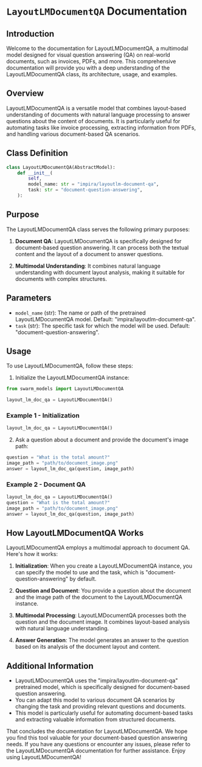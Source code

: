# `LayoutLMDocumentQA` Documentation

## Introduction

Welcome to the documentation for LayoutLMDocumentQA, a multimodal model designed for visual question answering (QA) on real-world documents, such as invoices, PDFs, and more. This comprehensive documentation will provide you with a deep understanding of the LayoutLMDocumentQA class, its architecture, usage, and examples.

## Overview

LayoutLMDocumentQA is a versatile model that combines layout-based understanding of documents with natural language processing to answer questions about the content of documents. It is particularly useful for automating tasks like invoice processing, extracting information from PDFs, and handling various document-based QA scenarios.

## Class Definition

```python
class LayoutLMDocumentQA(AbstractModel):
    def __init__(
        self, 
        model_name: str = "impira/layoutlm-document-qa",
        task: str = "document-question-answering",
    ):
```

## Purpose

The LayoutLMDocumentQA class serves the following primary purposes:

1. **Document QA**: LayoutLMDocumentQA is specifically designed for document-based question answering. It can process both the textual content and the layout of a document to answer questions.

2. **Multimodal Understanding**: It combines natural language understanding with document layout analysis, making it suitable for documents with complex structures.

## Parameters

- `model_name` (str): The name or path of the pretrained LayoutLMDocumentQA model. Default: "impira/layoutlm-document-qa".
- `task` (str): The specific task for which the model will be used. Default: "document-question-answering".

## Usage

To use LayoutLMDocumentQA, follow these steps:

1. Initialize the LayoutLMDocumentQA instance:

```python
from swarm_models import LayoutLMDocumentQA

layout_lm_doc_qa = LayoutLMDocumentQA()
```

### Example 1 - Initialization

```python
layout_lm_doc_qa = LayoutLMDocumentQA()
```

2. Ask a question about a document and provide the document's image path:

```python
question = "What is the total amount?"
image_path = "path/to/document_image.png"
answer = layout_lm_doc_qa(question, image_path)
```

### Example 2 - Document QA

```python
layout_lm_doc_qa = LayoutLMDocumentQA()
question = "What is the total amount?"
image_path = "path/to/document_image.png"
answer = layout_lm_doc_qa(question, image_path)
```

## How LayoutLMDocumentQA Works

LayoutLMDocumentQA employs a multimodal approach to document QA. Here's how it works:

1. **Initialization**: When you create a LayoutLMDocumentQA instance, you can specify the model to use and the task, which is "document-question-answering" by default.

2. **Question and Document**: You provide a question about the document and the image path of the document to the LayoutLMDocumentQA instance.

3. **Multimodal Processing**: LayoutLMDocumentQA processes both the question and the document image. It combines layout-based analysis with natural language understanding.

4. **Answer Generation**: The model generates an answer to the question based on its analysis of the document layout and content.

## Additional Information

- LayoutLMDocumentQA uses the "impira/layoutlm-document-qa" pretrained model, which is specifically designed for document-based question answering.
- You can adapt this model to various document QA scenarios by changing the task and providing relevant questions and documents.
- This model is particularly useful for automating document-based tasks and extracting valuable information from structured documents.

That concludes the documentation for LayoutLMDocumentQA. We hope you find this tool valuable for your document-based question answering needs. If you have any questions or encounter any issues, please refer to the LayoutLMDocumentQA documentation for further assistance. Enjoy using LayoutLMDocumentQA!